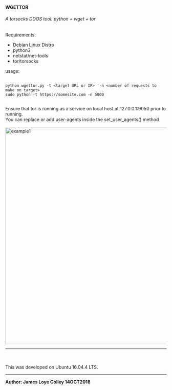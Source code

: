 #### WGETTOR

###### A torsocks DDOS tool:   python + wget + tor

Requirements:
 <ul>
  <li>Debian Linux Distro</li>
  <li>python3</li>
  <li>netstat/net-tools</li>
  <li>tor/torsocks</li>
</ul>

usage:
<pre>
  <code>
python wgettor.py -t &lt;target URL or IP&gt; '-n &lt;number of requests to make on target&gt;
sudo python -t https://somesite.com -n 5000
  </code>
</pre>

Ensure that tor is running as a service on local host at 127.0.0.1:9050
prior to running.
<br>
You can replace or add user-agents inside the set_user_agents() method
<br><br>
<img src="https://github.com/rootVIII/wgettor/blob/master/web_server_log_screenshot.png" alt="example1" height="675" width="950"><hr>
<br><br>
This was developed on Ubuntu 16.04.4 LTS.
<hr>
<b>Author: James Loye Colley  14OCT2018</b>
